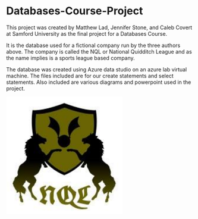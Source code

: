 # Databases-Course-Project

This project was created by Matthew Lad, Jennifer Stone, and Caleb Covert at Samford University as the final project for a Databases Course.

It is the database used for a fictional company run by the three authors above. The company is called the NQL or National Quidditch League and as the name implies is a sports league based company.

The database was created using Azure data studio on an azure lab virtual machine. The files included are for our create statements and select statements. Also included are various diagrams and powerpoint used in the project.

![alt text](https://github.com/matt0681/Databases-Course-Project/blob/master/NQL_Logo.PNG?raw=true)
